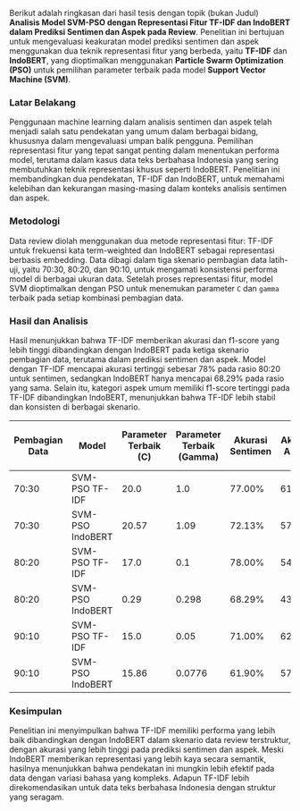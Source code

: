 Berikut adalah ringkasan dari hasil tesis dengan topik (bukan Judul) **Analisis Model SVM-PSO dengan Representasi Fitur TF-IDF dan IndoBERT dalam Prediksi Sentimen dan Aspek pada Review**. Penelitian ini bertujuan untuk mengevaluasi keakuratan model prediksi sentimen dan aspek menggunakan dua teknik representasi fitur yang berbeda, yaitu **TF-IDF** dan **IndoBERT**, yang dioptimalkan menggunakan **Particle Swarm Optimization (PSO)** untuk pemilihan parameter terbaik pada model **Support Vector Machine (SVM)**.

### Latar Belakang
Penggunaan machine learning dalam analisis sentimen dan aspek telah menjadi salah satu pendekatan yang umum dalam berbagai bidang, khususnya dalam mengevaluasi umpan balik pengguna. Pemilihan representasi fitur yang tepat sangat penting dalam menentukan performa model, terutama dalam kasus data teks berbahasa Indonesia yang sering membutuhkan teknik representasi khusus seperti IndoBERT. Penelitian ini membandingkan dua pendekatan, TF-IDF dan IndoBERT, untuk memahami kelebihan dan kekurangan masing-masing dalam konteks analisis sentimen dan aspek.

### Metodologi
Data review diolah menggunakan dua metode representasi fitur: TF-IDF untuk frekuensi kata term-weighted dan IndoBERT sebagai representasi berbasis embedding. Data dibagi dalam tiga skenario pembagian data latih-uji, yaitu 70:30, 80:20, dan 90:10, untuk mengamati konsistensi performa model di berbagai ukuran data. Setelah proses representasi fitur, model SVM dioptimalkan dengan PSO untuk menemukan parameter `C` dan `gamma` terbaik pada setiap kombinasi pembagian data.

### Hasil dan Analisis
Hasil menunjukkan bahwa TF-IDF memberikan akurasi dan f1-score yang lebih tinggi dibandingkan dengan IndoBERT pada ketiga skenario pembagian data, terutama dalam prediksi sentimen dan aspek. Model dengan TF-IDF mencapai akurasi tertinggi sebesar 78% pada rasio 80:20 untuk sentimen, sedangkan IndoBERT hanya mencapai 68.29% pada rasio yang sama. Selain itu, kategori aspek umum memiliki f1-score tertinggi pada TF-IDF dibandingkan IndoBERT, menunjukkan bahwa TF-IDF lebih stabil dan konsisten di berbagai skenario.

| Pembagian Data | Model           | Parameter Terbaik (C) | Parameter Terbaik (Gamma) | Akurasi Sentimen | Akurasi Aspek | F1-Score Sentimen Positif | F1-Score Aspek Umum |
|----------------|-----------------|------------------------|----------------------------|-------------------|---------------|---------------------------|----------------------|
| 70:30          | SVM-PSO TF-IDF  | 20.0                  | 1.0                        | 77.00%            | 61.00%        | 0.76                      | 0.86                 |
| 70:30          | SVM-PSO IndoBERT| 20.57                 | 1.09                       | 72.13%            | 57.38%        | 0.83                      | 0.70                 |
| 80:20          | SVM-PSO TF-IDF  | 17.0                  | 0.1                        | 78.00%            | 54.00%        | 0.85                      | 0.72                 |
| 80:20          | SVM-PSO IndoBERT| 0.29                  | 0.298                      | 68.29%            | 43.90%        | 0.81                      | 0.61                 |
| 90:10          | SVM-PSO TF-IDF  | 15.0                  | 0.05                       | 71.00%            | 62.00%        | 1.00                      | 0.73                 |
| 90:10          | SVM-PSO IndoBERT| 15.86                 | 0.0776                     | 61.90%            | 57.14%        | 0.75                      | 0.70                 |

### Kesimpulan
Penelitian ini menyimpulkan bahwa TF-IDF memiliki performa yang lebih baik dibandingkan dengan IndoBERT dalam skenario data review terstruktur, dengan akurasi yang lebih tinggi pada prediksi sentimen dan aspek. Meski IndoBERT memberikan representasi yang lebih kaya secara semantik, hasilnya menunjukkan bahwa pendekatan ini mungkin lebih efektif pada data dengan variasi bahasa yang kompleks. Adapun TF-IDF lebih direkomendasikan untuk data teks berbahasa Indonesia dengan struktur yang seragam.
